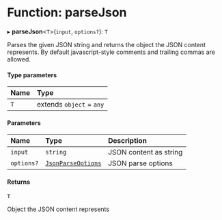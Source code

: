 # Function: parseJson

▸ **parseJson**\<`T`\>(`input`, `options?`): `T`

Parses the given JSON string and returns the object the JSON content represents.
By default javascript-style comments and trailing commas are allowed.

#### Type parameters

| Name | Type                     |
| :--- | :----------------------- |
| `T`  | extends `object` = `any` |

#### Parameters

| Name       | Type                                                                             | Description            |
| :--------- | :------------------------------------------------------------------------------- | :--------------------- |
| `input`    | `string`                                                                         | JSON content as string |
| `options?` | [`JsonParseOptions`](../../reference/core-api/devkit/documents/JsonParseOptions) | JSON parse options     |

#### Returns

`T`

Object the JSON content represents
